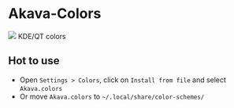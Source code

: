 # Akava-Colors
![](https://i.imgur.com/CDN698l.png)
KDE/QT colors

## Hot to use
* Open `Settings > Colors`, click on `Install from file` and select `Akava.colors` 
* Or move `Akava.colors` to `~/.local/share/color-schemes/`
